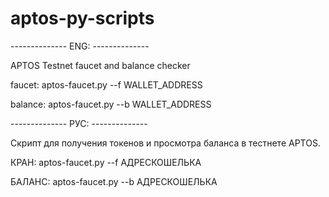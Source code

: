 # aptos-py-scripts
-------------- ENG: --------------

APTOS Testnet faucet and balance checker

faucet: aptos-faucet.py --f WALLET_ADDRESS 

balance: aptos-faucet.py --b WALLET_ADDRESS 

-------------- РУС: --------------

Скрипт для получения токенов и просмотра баланса в тестнете APTOS. 

КРАН: aptos-faucet.py --f АДРЕСКОШЕЛЬКА

БАЛАНС: aptos-faucet.py --b АДРЕСКОШЕЛЬКА
